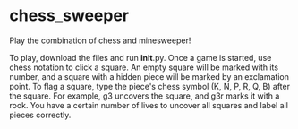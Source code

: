 # chess_sweeper
Play the combination of chess and minesweeper!

To play, download the files and run __init__.py. 
Once a game is started, use chess notation to click a square. An empty square will be marked with its number, and a square with a hidden piece will be marked by an exclamation point. To flag a square, type the piece's chess symbol (K, N, P, R, Q, B) after the square. For example, g3 uncovers the square, and g3r marks it with a rook.
You have a certain number of lives to uncover all squares and label all pieces correctly.
